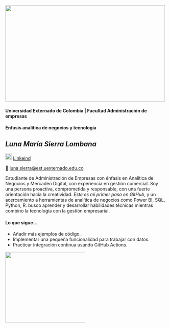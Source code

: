 <img src= https://www.uexternado.edu.co/wp-content/uploads/2019/06/uexternado-entre-500-mejores.jpg width="500" height="300">

#### Universidad Externado de Colombia | Facultad Administración de empresas                                                              
#### Énfasis analítica de negocios y tecnología                                                

## ***Luna María Sierra Lombana***                                    
<img src= https://cdn4.iconfinder.com/data/icons/iconsimple-logotypes/512/linkedin-1024.png width="20" height="20"> [Linkeind](www.linkedin.com/in/luna-maría-sierra-981109316)

:e-mail: luna.sierra@est.uexternado.edu.co 

Estudiante de Administración de Empresas con énfasis en Analítica de Negocios y Mercadeo Digital, con experiencia en gestión comercial. Soy una persona proactiva, comprometida y responsable, con una fuerte orientación hacia la creatividad. *Este es mi primer paso en GitHub*, y un acercamiento a herramientas de analítica de negocios como Power BI, SQL, Python, R. busco aprender y desarrollar habilidades técnicas mientras combino la tecnología con la gestión empresarial.

#### **Lo que sigue...**
* Añadir más ejemplos de código.
* Implementar una pequeña funcionalidad para trabajar con datos.
* Practicar integración continua usando GitHub Actions.


 <img src= https://miro.medium.com/v2/resize:fit:1400/1*biIy42Cn4Bnu0IkpUW1Zew.png width="250" height="220">
